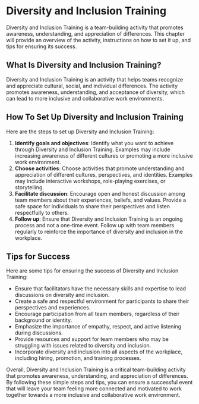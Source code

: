 Diversity and Inclusion Training
===================================================================

Diversity and Inclusion Training is a team-building activity that promotes awareness, understanding, and appreciation of differences. This chapter will provide an overview of the activity, instructions on how to set it up, and tips for ensuring its success.

What Is Diversity and Inclusion Training?
-----------------------------------------

Diversity and Inclusion Training is an activity that helps teams recognize and appreciate cultural, social, and individual differences. The activity promotes awareness, understanding, and acceptance of diversity, which can lead to more inclusive and collaborative work environments.

How To Set Up Diversity and Inclusion Training
----------------------------------------------

Here are the steps to set up Diversity and Inclusion Training:

1. **Identify goals and objectives**: Identify what you want to achieve through Diversity and Inclusion Training. Examples may include increasing awareness of different cultures or promoting a more inclusive work environment.
2. **Choose activities**: Choose activities that promote understanding and appreciation of different cultures, perspectives, and identities. Examples may include interactive workshops, role-playing exercises, or storytelling.
3. **Facilitate discussion**: Encourage open and honest discussion among team members about their experiences, beliefs, and values. Provide a safe space for individuals to share their perspectives and listen respectfully to others.
4. **Follow up**: Ensure that Diversity and Inclusion Training is an ongoing process and not a one-time event. Follow up with team members regularly to reinforce the importance of diversity and inclusion in the workplace.

Tips for Success
----------------

Here are some tips for ensuring the success of Diversity and Inclusion Training:

* Ensure that facilitators have the necessary skills and expertise to lead discussions on diversity and inclusion.
* Create a safe and respectful environment for participants to share their perspectives and experiences.
* Encourage participation from all team members, regardless of their background or identity.
* Emphasize the importance of empathy, respect, and active listening during discussions.
* Provide resources and support for team members who may be struggling with issues related to diversity and inclusion.
* Incorporate diversity and inclusion into all aspects of the workplace, including hiring, promotion, and training processes.

Overall, Diversity and Inclusion Training is a critical team-building activity that promotes awareness, understanding, and appreciation of differences. By following these simple steps and tips, you can ensure a successful event that will leave your team feeling more connected and motivated to work together towards a more inclusive and collaborative work environment.
